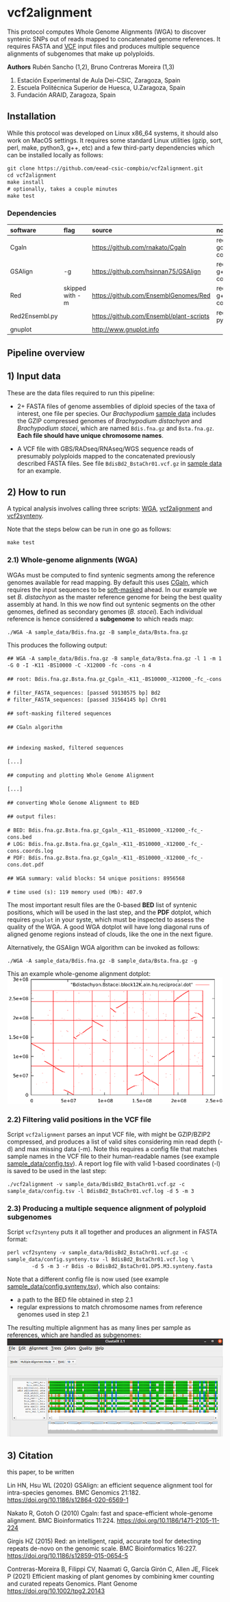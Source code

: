 # vcf2alignment

This protocol computes Whole Genome Alignments (WGA) to discover syntenic SNPs out of reads mapped to concatenated 
genome references. It requires FASTA and [VCF](https://en.wikipedia.org/wiki/Variant_Call_Format) input files and 
produces multiple sequence alignments of subgenomes that make up polyploids.

**Authors**
Rubén Sancho (1,2), Bruno Contreras Moreira (1,3)

1. Estación Experimental de Aula Dei-CSIC, Zaragoza, Spain
2. Escuela Politécnica Superior de Huesca, U.Zaragoza, Spain
3. Fundación ARAID, Zaragoza, Spain

## Installation

While this protocol was developed on Linux x86_64 systems, it should also work on MacOS settings.
It requires some standard Linux utilities (gzip, sort, perl, make, python3, g++, etc) and a few third-party dependencies
which can be installed locally as follows:

    git clone https://github.com/eead-csic-compbio/vcf2alignment.git
    cd vcf2alignment
    make install
    # optionally, takes a couple minutes
    make test

### Dependencies 

|software|flag|source|notes|
|:-------|:---|:-----|:----|
|Cgaln|  |https://github.com/rnakato/Cgaln|requires gcc compiler|
|GSAlign| -g |https://github.com/hsinnan75/GSAlign|requires g++ compiler|
|Red|skipped with -m|https://github.com/EnsemblGenomes/Red|requires g++ compiler|
|Red2Ensembl.py|   |https://github.com/Ensembl/plant-scripts|requires python3|
|gnuplot|  |http://www.gnuplot.info| 

## Pipeline overview

<!-- flowchart -->

## 1) Input data 

These are the data files required to run this pipeline:

+ 2+ FASTA files of genome assemblies of diploid species of the taxa of interest, one file per species.
Our *Brachypodium* [sample data](https://github.com/eead-csic-compbio/vcf2alignment/tree/master/sample_data)
includes the GZIP compressed genomes of *Brachypodium distachyon* and *Brachypodium stacei*, 
which are named `Bdis.fna.gz` and `Bsta.fna.gz`. **Each file should have unique chromosome names**.

+ A VCF file with GBS/RADseq/RNAseq/WGS sequence reads of presumably polyploids mapped to the concatenated previously described FASTA files.
See file `BdisBd2_BstaChr01.vcf.gz` in [sample data](https://github.com/eead-csic-compbio/vcf2alignment/tree/master/sample_data)
for an example.


## 2) How to run

A typical analysis involves calling three scripts: [WGA](https://github.com/eead-csic-compbio/vcf2alignment/blob/master/WGA), 
[vcf2alignment](https://github.com/eead-csic-compbio/vcf2alignment/blob/master/WGA) and 
[vcf2synteny](https://github.com/eead-csic-compbio/vcf2alignment/blob/master/WGA). 

Note that the steps below can be run in one go as follows:

    make test

### 2.1) Whole-genome alignments (WGA)

WGAs must be computed to find syntenic segments among the reference genomes available for read mapping.
By default this uses [CGaln](https://github.com/rnakato/Cgaln),
which requires the input sequences to be [soft-masked](https://genomevolution.org/wiki/index.php/Masked) ahead.
In our example we set *B. distachyon* as the master reference genome for being the best quality assembly at hand.
In this we now find out syntenic segments on the other genomes, defined as secondary genomes (*B. stacei*). 
Each individual reference is hence considered a **subgenome** to which reads map:

    ./WGA -A sample_data/Bdis.fna.gz -B sample_data/Bsta.fna.gz

This produces the following output:

    ## WGA -A sample_data/Bdis.fna.gz -B sample_data/Bsta.fna.gz -l 1 -m 1 -G 0 -I -K11 -BS10000 -C -X12000 -fc -cons -n 4

    ## root: Bdis.fna.gz.Bsta.fna.gz_Cgaln_-K11_-BS10000_-X12000_-fc_-cons

    # filter_FASTA_sequences: [passed 59130575 bp] Bd2
    # filter_FASTA_sequences: [passed 31564145 bp] Chr01

    ## soft-masking filtered sequences

    ## CGaln algorithm


    ## indexing masked, filtered sequences

    [...]

    ## computing and plotting Whole Genome Alignment

    [...]

    ## converting Whole Genome Alignment to BED

    ## output files:

    # BED: Bdis.fna.gz.Bsta.fna.gz_Cgaln_-K11_-BS10000_-X12000_-fc_-cons.bed
    # LOG: Bdis.fna.gz.Bsta.fna.gz_Cgaln_-K11_-BS10000_-X12000_-fc_-cons.coords.log
    # PDF: Bdis.fna.gz.Bsta.fna.gz_Cgaln_-K11_-BS10000_-X12000_-fc_-cons.dot.pdf

    ## WGA summary: valid blocks: 54 unique positions: 8956568

    # time used (s): 119 memory used (Mb): 407.9

The most important result files are the 0-based **BED** list of syntenic positions, which will be used in the last step,
and the **PDF** dotplot, which requires `gnuplot` in your syste, which must be inspected to assess the quality of
the WGA. A good WGA dotplot will have long diagonal runs of aligned genome regions instead of clouds,
like the one in the next figure.

Alternatively, the GSAlign WGA algorithm can be invoked as follows:
 
    ./WGA -A sample_data/Bdis.fna.gz -B sample_data/Bsta.fna.gz -g

This an example whole-genome alignment dotplot:
![whole-genome alignment plot](./pics/dotplot.png)


### 2.2) Filtering valid positions in the VCF file

Script `vcf2alignment` parses an input VCF file, with might be GZIP/BZIP2 compressed, 
and produces a list of valid sites considering min read depth (-d) and max missing data (-m).
Note this requires a config file that matches sample names in the VCF file to their human-readable names
(see example [sample_data/config.tsv](https://github.com/eead-csic-compbio/vcf2alignment/blob/master/sample_data/config.tsv)).
A report log file with valid 1-based coordinates (-l) is saved to be used in the last step:

    ./vcf2alignment -v sample_data/BdisBd2_BstaChr01.vcf.gz -c sample_data/config.tsv -l BdisBd2_BstaChr01.vcf.log -d 5 -m 3


### 2.3) Producing a multiple sequence alignment of polyploid subgenomes

Script `vcf2synteny` puts it all together and produces an alignment in FASTA format:
 
    perl vcf2synteny -v sample_data/BdisBd2_BstaChr01.vcf.gz -c sample_data/config.synteny.tsv -l BdisBd2_BstaChr01.vcf.log \
			-d 5 -m 3 -r Bdis -o BdisBd2_BstaChr01.DP5.M3.synteny.fasta

Note that a different config file is now used (see example 
[sample_data/config.synteny.tsv](https://github.com/eead-csic-compbio/vcf2alignment/blob/master/sample_data/config.synteny.tsv)),
which also contains: 

+ a path to the BED file obtained in step 2.1
+ regular expressions to match chromosome names from reference genomes used in step 2.1

The resulting multiple alignment has as many lines per sample as references, which are handled as subgenomes:
![Multiple alignment generated](./pics/MSA_subgenomes.sample.png)



## 3) Citation

this paper, to be written

Lin HN, Hsu WL (2020) GSAlign: an efficient sequence alignment tool for intra-species genomes. BMC Genomics 21:182. https://doi.org/10.1186/s12864-020-6569-1

Nakato R, Gotoh O (2010) Cgaln: fast and space-efficient whole-genome alignment. BMC Bioinformatics 11:224. https://doi.org/10.1186/1471-2105-11-224

Girgis HZ (2015) Red: an intelligent, rapid, accurate tool for detecting repeats de-novo on the genomic scale. BMC Bioinformatics 16:227. https://doi.org/10.1186/s12859-015-0654-5

Contreras-Moreira B, Filippi CV, Naamati G, García Girón C, Allen JE, Flicek P (2021) Efficient masking of plant genomes by combining kmer counting and curated repeats Genomics. Plant Genome https://doi.org/10.1002/tpg2.20143

